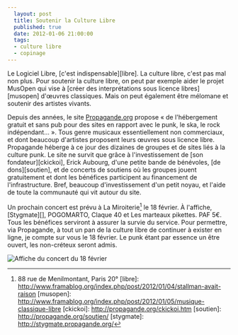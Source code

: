 ```yaml
---
  layout: post
  title: Soutenir la Culture Libre
  published: true
  date: 2012-01-06 21:00:00
  tags:
  - culture libre
  - copinage
---
```


Le Logiciel Libre, [c'est indispensable][libre]. La culture libre, c'est pas mal non plus. Pour soutenir la culture libre, on peut par exemple aider le projet MusOpen qui vise à [créer des interprétations sous licence libres][musopen] d'œuvres classiques. Mais on peut également être mélomane et soutenir des artistes vivants. 

Depuis des années, le site [Propagande.org](http://propagande.org/) propose «&nbsp;de l'hébergement gratuit et sans pub pour des sites en rapport avec le punk, le ska, le rock indépendant…&nbsp;». Tous genre musicaux essentiellement non commerciaux, et dont beaucoup d'artistes proposent leurs œuvres sous licence libre. Propagande héberge à ce jour des dizaines de groupes et de sites liés à la culture punk. Le site ne survit que grâce à l'investissement de [son fondateur][ckickoi], Erick Aubourg, d'une petite bande de bénévoles, [de dons][soutien], et de concerts de soutiens où les groupes jouent gratuitement et dont les bénéfices participent au financement de l'infrastructure. Bref, beaucoup d'investissement d'un petit noyau, et l'aide de toute la communauté qui vit autour du site.

Un prochain concert est prévu à La Miroiterie[^miroiterie] le 18 février. À l'affiche, [Stygmate][], POGOMARTO, Claque 40 et Les marteaux pikettes. PAF&nbsp;5€. Tous les bénéfices serviront à assurer la survie du service. Pour permettre, via Propagande, à tout un pan de la culture libre de continuer à exister en ligne, je compte sur vous le 18 février. Le punk étant par essence un être ouvert, les non-créteux seront admis.

![Affiche du concert du 18 février](http://stygmate.propagande.org/Stygmate/18fevrier2012stygmatemiroiteriepar550.jpg)

[^miroiterie]: 88 rue de Menilmontant, Paris 20°
[libre]: http://www.framablog.org/index.php/post/2012/01/04/stallman-avait-raison
[musopen]: http://www.framablog.org/index.php/post/2012/01/05/musique-classique-libre
[ckickoi]: http://propagande.org/ckickoi.htm
[soutien]: http://propagande.org/soutien/
[stygmate]: http://stygmate.propagande.org/

